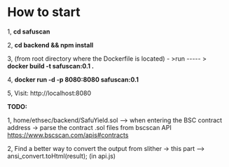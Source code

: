 # How to start

1, **cd safuscan**

2, **cd backend && npm install**

3, (from root directory where the Dockerfile is located) - >run ----- > **docker build -t safuscan:0.1 .**

4, **docker run -d -p 8080:8080 safuscan:0.1**

5, Visit: http://localhost:8080

**TODO:**

1, home/ethsec/backend/SafuYield.sol --> when entering the BSC contract address -> parse the contract .sol files from bscscan API
https://www.bscscan.com/apis#contracts

2, Find a better way to convert the output from slither ->  this part --> ansi_convert.toHtml(result); (in api.js)
